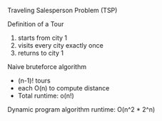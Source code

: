 
Traveling Salesperson Problem (TSP)

Definition of a Tour
1) starts from city 1
2) visits every city exactly once
3) returns to city 1

Naive bruteforce algorithm
- (n-1)! tours
- each O(n) to compute distance
- Total runtime: o(n!)

Dynamic program algorithm runtime: O(n^2 * 2^n)
